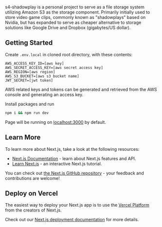 s4-shadowplay is a personal project to serve as a file storage system utilizing Amazon S3 as the storage component. Primarily initially used to store video game clips, commonly known as "shadowplays" based on Nvidia, but has expanded to serve as cheaper alternative to storage solutions like Google Drive and Dropbox (gigabytes/US dollar).

## Getting Started

Create `.env.local` in cloned root directory, with these contents:

```text
AWS_ACCESS_KEY_ID=[aws key]
AWS_SECRET_ACCESS_KEY=[aws secret access key]
AWS_REGION=[aws region]
AWS_S3_BUCKET=[aws s3 bucket name]
JWT_SECRET=[jwt token]
```

AWS related keys and tokens can be generated and retrieved from the AWS console and generating an access key.

Install packages and run

```bash
npm i && npm run dev
```

Page will be running on [localhost:3000](http:localhost:3000) by default.

## Learn More

To learn more about Next.js, take a look at the following resources:

- [Next.js Documentation](https://nextjs.org/docs) - learn about Next.js features and API.
- [Learn Next.js](https://nextjs.org/learn) - an interactive Next.js tutorial.

You can check out [the Next.js GitHub repository](https://github.com/vercel/next.js/) - your feedback and contributions are welcome!

## Deploy on Vercel

The easiest way to deploy your Next.js app is to use the [Vercel Platform](https://vercel.com/new?utm_medium=default-template&filter=next.js&utm_source=create-next-app&utm_campaign=create-next-app-readme) from the creators of Next.js.

Check out our [Next.js deployment documentation](https://nextjs.org/docs/deployment) for more details.
